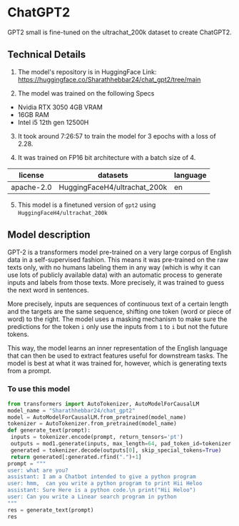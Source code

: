# ChatGPT2
GPT2 small is fine-tuned on the ultrachat_200k dataset to create ChatGPT2.

## Technical Details
1. The model's repository is in HuggingFace Link: https://huggingface.co/Sharathhebbar24/chat_gpt2/tree/main

2. The model was trained on the following Specs
- Nvidia RTX 3050 4GB VRAM
- 16GB RAM
- Intel i5 12th gen 12500H

3. It took around 7:26:57 to train the model for 3 epochs with a loss of 2.28.

4. It was trained on FP16 bit architecture with a batch size of 4.

| license | datasets | language |
| ------- | -------- | -------- |
| apache-2.0 | HuggingFaceH4/ultrachat_200k | en |

5. This model is a finetuned version of ```gpt2``` using ```HuggingFaceH4/ultrachat_200k```

## Model description

GPT-2 is a transformers model pre-trained on a very large corpus of English data in a self-supervised fashion. This
means it was pre-trained on the raw texts only, with no humans labeling them in any way (which is why it can use lots
of publicly available data) with an automatic process to generate inputs and labels from those texts. More precisely,
it was trained to guess the next word in sentences.

More precisely, inputs are sequences of continuous text of a certain length and the targets are the same sequence,
shifting one token (word or piece of word) to the right. The model uses a masking mechanism to make sure the
predictions for the token `i` only use the inputs from `1` to `i` but not the future tokens.

This way, the model learns an inner representation of the English language that can then be used to extract features
useful for downstream tasks. The model is best at what it was trained for, however, which is generating texts from a
prompt.

### To use this model

```python
from transformers import AutoTokenizer, AutoModelForCausalLM
model_name = "Sharathhebbar24/chat_gpt2"
model = AutoModelForCausalLM.from_pretrained(model_name)
tokenizer = AutoTokenizer.from_pretrained(model_name)
def generate_text(prompt):
 inputs = tokenizer.encode(prompt, return_tensors='pt')
 outputs = mod1.generate(inputs, max_length=64, pad_token_id=tokenizer.eos_token_id)
 generated = tokenizer.decode(outputs[0], skip_special_tokens=True)
 return generated[:generated.rfind(".")+1]
prompt = """
user: what are you?
assistant: I am a Chatbot intended to give a python program
user: hmm,  can you write a python program to print Hii Heloo
assistant: Sure Here is a python code.\n print("Hii Heloo")
user: Can you write a Linear search program in python
"""
res = generate_text(prompt)
res
```